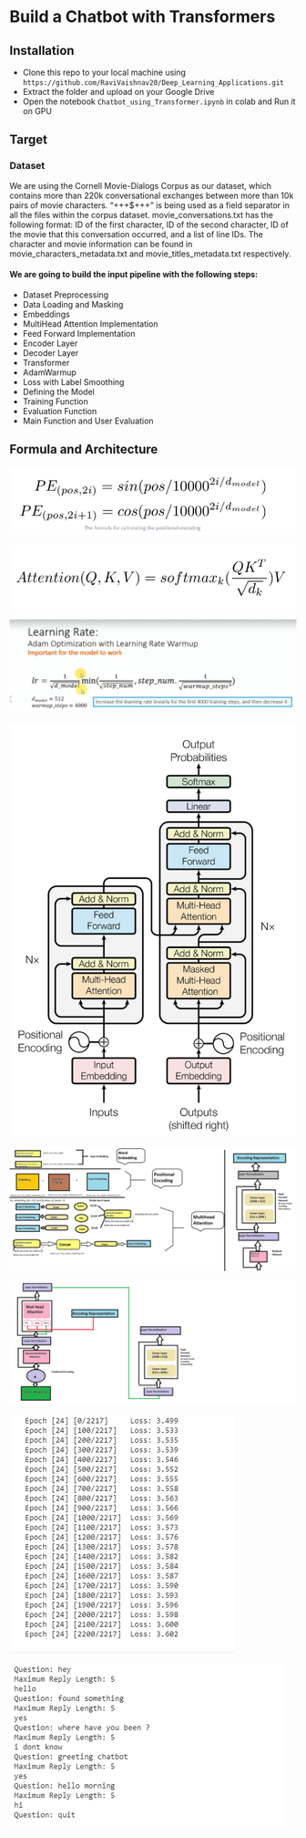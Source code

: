 
# Build a Chatbot with Transformers


## Installation

- Clone this repo to your local machine using `https://github.com/RaviVaishnav20/Deep_Learning_Applications.git`
- Extract the folder and upload on your Google Drive
- Open the notebook `Chatbot_using_Transformer.ipynb` in colab and Run it on GPU

## Target

### Dataset
We are using the Cornell Movie-Dialogs Corpus as our dataset, which contains more than 220k conversational exchanges between more than
10k pairs of movie characters. “+++$+++” is being used as a field separator in all the files within the corpus dataset. 
movie_conversations.txt has the following format: ID of the first character, ID of the second character, ID of the movie 
that this conversation occurred, and a list of line IDs. The character and movie information can be found in 
movie_characters_metadata.txt and movie_titles_metadata.txt respectively.

#### We are going to build the input pipeline with the following steps:
* Dataset Preprocessing
* Data Loading and Masking
* Embeddings
* MultiHead Attention Implementation 
* Feed Forward Implementation
* Encoder Layer
* Decoder Layer
* Transformer
* AdamWarmup
* Loss with Label Smoothing
* Defining the Model
* Training Function
* Evaluation Function
* Main Function and User Evaluation

## Formula and Architecture

![Positional Encoding](https://github.com/RaviVaishnav20/Deep_Learning_Applications/blob/master/Chatbot_using_Transformer/images/Positional_encoding_formula.PNG)

![Scaled dot product attention](https://github.com/RaviVaishnav20/Deep_Learning_Applications/blob/master/Chatbot_using_Transformer/images/attention_softmax.PNG)

![Optimizer](https://github.com/RaviVaishnav20/Deep_Learning_Applications/blob/master/Chatbot_using_Transformer/images/optimizer.PNG)

![Transformer](https://github.com/RaviVaishnav20/Deep_Learning_Applications/blob/master/Chatbot_using_Transformer/images/transformer_architecture.png)

![Encoder Layer](https://github.com/RaviVaishnav20/Deep_Learning_Applications/blob/master/Chatbot_using_Transformer/images/Encoder.png)

![Decoder Layer](https://github.com/RaviVaishnav20/Deep_Learning_Applications/blob/master/Chatbot_using_Transformer/images/Decoder.png)

![Training Losses](https://github.com/RaviVaishnav20/Deep_Learning_Applications/blob/master/Chatbot_using_Transformer/images/training_loses.PNG)

![Chatbot Action](https://github.com/RaviVaishnav20/Deep_Learning_Applications/blob/master/Chatbot_using_Transformer/images/evaluate.PNG)




